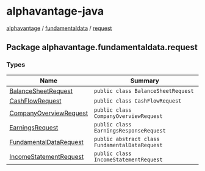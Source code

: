 # alphavantage-java

[alphavantage] / [fundamentaldata] / [request]

## Package alphavantage.fundamentaldata.request

### Types

| Name                     | Summary                                        |
|--------------------------|------------------------------------------------|
| [BalanceSheetRequest]    | `public class BalanceSheetRequest`             |
| [CashFlowRequest]        | `public class CashFlowRequest`                 |
| [CompanyOverviewRequest] | `public class CompanyOverviewRequest`          |
| [EarningsRequest]        | `public class EarningsResponseRequest`         |
| [FundamentalDataRequest] | `public abstract class FundamentalDataRequest` |
| [IncomeStatementRequest] | `public class IncomeStatementRequest`          |

[alphavantage]: ../alphavantage/index.md
[fundamentaldata]: ./index.md
[request]: ./request.md
[BalanceSheetRequest]: ./request.md
[CashFlowRequest]: ./request.md
[CompanyOverviewRequest]: ./request.md
[EarningsRequest]: ./request.md
[FundamentalDataRequest]: ./request.md
[IncomeStatementRequest]: ./request.md